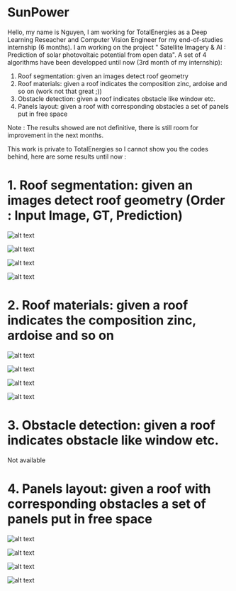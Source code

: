 # SunPower

Hello, my name is Nguyen, I am working for TotalEnergies as a Deep Learning Reseacher and Computer Vision Engineer for my end-of-studies internship (6 months). I am working on the project " Satellite Imagery & AI : Prediction of solar photovoltaic potential from open data". A set of 4 algorithms have been developped until now (3rd month of my internship):

1. Roof segmentation: given an images detect roof geometry
2. Roof materials: given a roof indicates the composition zinc, ardoise and so on (work not that great ;))
3. Obstacle detection: given a roof indicates obstacle like window etc.
4. Panels layout: given a roof with corresponding obstacles a set of panels put in free space

Note : The results showed are not definitive, there is still room for improvement in the next months. 

This work is private to TotalEnergies so I cannot show you the codes behind, here are some results until now :

# 1. Roof segmentation: given an images detect roof geometry (Order : Input Image, GT, Prediction)

![alt text](https://github.com/dnduong/SunPower/blob/main/images/Picture14.png)

![alt text](https://github.com/dnduong/SunPower/blob/main/images/Picture13.png)

![alt text](https://github.com/dnduong/SunPower/blob/main/images/Picture12.png)

![alt text](https://github.com/dnduong/SunPower/blob/main/images/Picture11.png)

# 2. Roof materials: given a roof indicates the composition zinc, ardoise and so on

![alt text](https://github.com/dnduong/SunPower/blob/main/images/Picture10.png)

![alt text](https://github.com/dnduong/SunPower/blob/main/images/Picture9.png)

![alt text](https://github.com/dnduong/SunPower/blob/main/images/Picture8.png)

![alt text](https://github.com/dnduong/SunPower/blob/main/images/Picture7.png)

# 3. Obstacle detection: given a roof indicates obstacle like window etc.

Not available

# 4. Panels layout: given a roof with corresponding obstacles a set of panels put in free space

![alt text](https://github.com/dnduong/SunPower/blob/main/images/Picture4.png)

![alt text](https://github.com/dnduong/SunPower/blob/main/images/Picture3.png)

![alt text](https://github.com/dnduong/SunPower/blob/main/images/Picture2.png)

![alt text](https://github.com/dnduong/SunPower/blob/main/images/Picture1.png)
